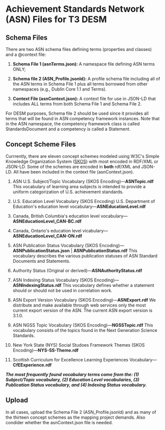 # Achievement Standards Network (ASN) Files for T3 DESM

## Schema Files
There are two ASN schema files defining terms (properties and classes) and a @context file:
1. **Schema File 1 (asnTerms.json):** A namespace file defining ASN terms ONLY; 

1. **Schema file 2 (ASN_Profile.jsonld):** A profile schema file including all of the ASN terms in Schema File 1 plus all terms borrowed from other namespaces (e.g., Dublin Core 1.1 and Terms).

1. **Context File (asnContext.json):** A context file for use in JSON-LD that includes ALL terms from both Schema File 1 and Schema File 2.

For DESM purposes, Schema file 2 should be used since it provides all terms that will be found in ASN competency framework instances. Note that in the ASN namespace, the competency framework class is called StandardsDocument and a competency is called a Statement.

## Concept Scheme Files

Currrently, there are eleven concept schemes modeled using W3C's Simple Knowledge Organization System ([SKOS](http://www.w3.org/2004/02/skos/core#)) with most encoded in RDF/XML or JSON-LD. Some of the schemes are encoded in **both** rdf/XML and JSON-LD.  All have been included in the context file (asnContext.json).

1. ASN U.S. Subject/Topic Vocabulary (SKOS Encoding)—**ASNTopic.rdf**
This vocabulary of learning area subjects is intended to provide a uniform categorization of U.S. achievement standards.

1. U.S. Education Level Vocabulary (SKOS Encoding) U.S. Department of Education's education level vocabulary—**ASNEducationLevel.rdf** 

1. Canada, British Columbia's education level vocabulary— **ASNEducationLevel_CAN-BC.rdf**

1. Canada, Ontario's education level vicabulary—**ASNEducationLevel_CAN-ON.rdf** 

1. ASN Publication Status Vocabulary (SKOS Encoding)—**ASNPublicationStatus.json** | **ASNPublicationStatus.rdf**
This vocabulary describes the various publication statuses of ASN Standard Documents and Statements.

1. Authority Status (Original or derived)—**ASNAuthorityStatus.rdf**

1. ASN Indexing Status Vocabulary (SKOS Encoding)—**ASNIndexingStatus.rdf**
This vocabulary defines whether a statement should or should not be used in correlation work.

1. ASN Export Version Vocabulary (SKOS Encoding)—**ASNExport.rdf**
We distribute and make available through web services only the most current export version of the ASN. The current ASN export version is 3.1.0.

1. ASN NGSS Topic Vocabulary (SKOS Encoding)—**NGSSTopic.rdf**
This vocabulary consists of the topics found in the Next Generation Science Standards.

1. New York State (NYS) Social Studoes Framework Themes (SKOS Encoding)—**NYS-SS-Theme.rdf**

1. Scottish Curriculum for Excellence Learning Experiences Vocabulary—**CfEExperience.rdf**

***The most frequently found vocabulary terms come from the: (1) Subject/Topic vocabulary, (2) Education Level vocabularies, (3) Publication Status vocabulary, and (4) Indexing Status vocabulary.*** 

## Upload

In all cases, upload the Schema File 2 (ASN_Profile.jsonld) and as many of the thirteen concept schemes as the mapping project demands. Also condider whether the asnContext.json file is needed.
